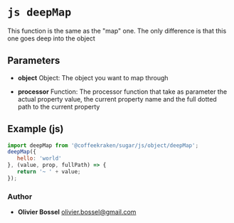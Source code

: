 


<!-- @namespace    sugar.js.object -->
<!-- @name    deepMap -->

# ```js deepMap ```


This function is the same as the "map" one. The only difference is that this one goes deep into the object

## Parameters

- **object**  Object: The object you want to map through

- **processor**  Function: The processor function that take as parameter the actual property value, the current property name and the full dotted path to the current property



## Example (js)

```js
import deepMap from '@coffeekraken/sugar/js/object/deepMap';
deepMap({
   hello: 'world'
}, (value, prop, fullPath) => {
   return '~ ' + value;
});
```


### Author
- **Olivier Bossel** <a href="mailto:olivier.bossel@gmail.com">olivier.bossel@gmail.com</a> 



